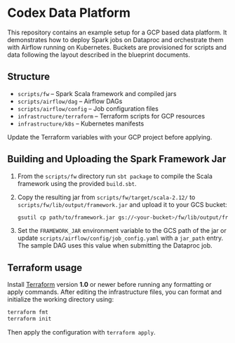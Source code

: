 # Codex Data Platform

This repository contains an example setup for a GCP based data platform.
It demonstrates how to deploy Spark jobs on Dataproc and orchestrate them
with Airflow running on Kubernetes. Buckets are provisioned for scripts
and data following the layout described in the blueprint documents.

## Structure

- `scripts/fw` – Spark Scala framework and compiled jars
- `scripts/airflow/dag` – Airflow DAGs
- `scripts/airflow/config` – Job configuration files
- `infrastructure/terraform` – Terraform scripts for GCP resources
- `infrastructure/k8s` – Kubernetes manifests

Update the Terraform variables with your GCP project before applying.

## Building and Uploading the Spark Framework Jar

1. From the `scripts/fw` directory run `sbt package` to compile the Scala
   framework using the provided `build.sbt`.
2. Copy the resulting jar from `scripts/fw/target/scala-2.12/` to
   `scripts/fw/lib/output/framework.jar` and upload it to your GCS bucket:

   ```bash
   gsutil cp path/to/framework.jar gs://<your-bucket>/fw/lib/output/framework.jar
   ```
3. Set the `FRAMEWORK_JAR` environment variable to the GCS path of the jar or
   update `scripts/airflow/config/job_config.yaml` with a `jar_path` entry. The
   sample DAG uses this value when submitting the Dataproc job.

## Terraform usage

Install [Terraform](https://www.terraform.io/) version **1.0** or newer before
running any formatting or apply commands. After editing the infrastructure
files, you can format and initialize the working directory using:

```bash
terraform fmt
terraform init
```

Then apply the configuration with `terraform apply`.

